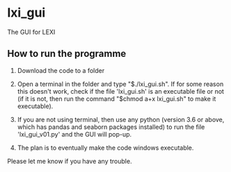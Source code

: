 # lxi_gui
The GUI for LEXI

## How to run the programme

1. Download the code to a folder
2. Open a terminal in the folder and type "$./lxi_gui.sh". If for some reason this doesn't work, check if the file 'lxi_gui.sh' is an executable file or not (if it is not, then run the command "$chmod a+x lxi_gui.sh" to make it executable).

3. If you are not using terminal, then use any python (version 3.6 or above, which has pandas and seaborn packages installed) to run the file 'lxi_gui_v01.py' and the GUI will pop-up.

4. The plan is to eventually make the code windows executable.

Please let me know if you have any trouble.